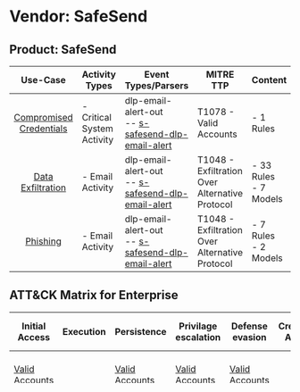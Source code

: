 Vendor: SafeSend
================
Product: SafeSend
-----------------
|                                 Use-Case                                  | Activity Types             | Event Types/Parsers                                                                                                  | MITRE TTP                                          | Content                    |
|:-------------------------------------------------------------------------:| -------------------------- | -------------------------------------------------------------------------------------------------------------------- | -------------------------------------------------- | -------------------------- |
| [Compromised Credentials](../UseCases/usecase_compromised_credentials.md) | - Critical System Activity |  dlp-email-alert-out<br> -- [s-safesend-dlp-email-alert](../Parsers/parserContent_s-safesend-dlp-email-alert.md)<br> | T1078 - Valid Accounts<br>                         |  - 1 Rules<br>             |
|       [Data Exfiltration](../UseCases/usecase_data_exfiltration.md)       | - Email Activity           |  dlp-email-alert-out<br> -- [s-safesend-dlp-email-alert](../Parsers/parserContent_s-safesend-dlp-email-alert.md)<br> | T1048 - Exfiltration Over Alternative Protocol<br> |  - 33 Rules<br> - 7 Models |
|                [Phishing](../UseCases/usecase_phishing.md)                | - Email Activity           |  dlp-email-alert-out<br> -- [s-safesend-dlp-email-alert](../Parsers/parserContent_s-safesend-dlp-email-alert.md)<br> | T1048 - Exfiltration Over Alternative Protocol<br> |  - 7 Rules<br> - 2 Models  |

ATT&CK Matrix for Enterprise
----------------------------
| Initial Access                                                      | Execution | Persistence                                                         | Privilage escalation                                                | Defense evasion                                                     | Credential Access | Discovery | Lateral Movement | Collection | Command and Control | Exfiltration                                                                                | Impact |
| ------------------------------------------------------------------- | --------- | ------------------------------------------------------------------- | ------------------------------------------------------------------- | ------------------------------------------------------------------- | ----------------- | --------- | ---------------- | ---------- | ------------------- | ------------------------------------------------------------------------------------------- | ------ |
| [Valid Accounts](https://attack.mitre.org/techniques/T1078)<br><br> |           | [Valid Accounts](https://attack.mitre.org/techniques/T1078)<br><br> | [Valid Accounts](https://attack.mitre.org/techniques/T1078)<br><br> | [Valid Accounts](https://attack.mitre.org/techniques/T1078)<br><br> |                   |           |                  |            |                     | [Exfiltration Over Alternative Protocol](https://attack.mitre.org/techniques/T1048)<br><br> |        |